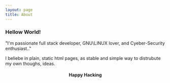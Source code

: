 ```yaml
---
layout: page
title: About
---
```


### Hellow World!

"I'm passionate full stack developer, GNU\\LINUX lover, and Cyeber-Security enthusiast.."

I beliebe in plain, static html pages, as stable and simple way to distrubute my own thoughs, ideas.
                                     


<H4 align="center">  Happy Hacking </H2>                




